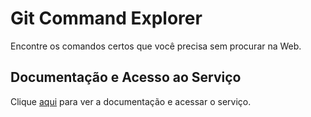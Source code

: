 # Git Command Explorer

Encontre os comandos certos que você precisa sem procurar na Web.

## Documentação e Acesso ao Serviço

Clique [aqui](https://gitexplorer.com) para ver a documentação e acessar o serviço.